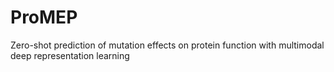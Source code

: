 # ProMEP
Zero-shot prediction of mutation effects on protein function with multimodal deep representation learning
